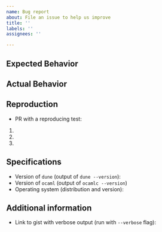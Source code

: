 ```yaml
---
name: Bug report
about: File an issue to help us improve
title: ''
labels: ''
assignees: ''

---
```


<!-- Thank you for filing an issue to help us improve Dune! -->
## Expected Behavior


## Actual Behavior


## Reproduction

<!-- If possible, please open a PR with a test that reproduces the problem.
      Adding tests is easy, see  https://github.com/ocaml/dune/blob/master/HACKING.md#tests -->

- PR with a reproducing test: 

<!-- Otherwise, please detail how the behavior can be reproduced -->

1.
1.
1.

## Specifications

- Version of `dune` (output of `dune --version`):
- Version of `ocaml` (output of `ocamlc --version`)
- Operating system (distribution and version):

<!-- remove the following if not used -->
## Additional information 

- Link to gist with verbose output (run with `--verbose` flag):
